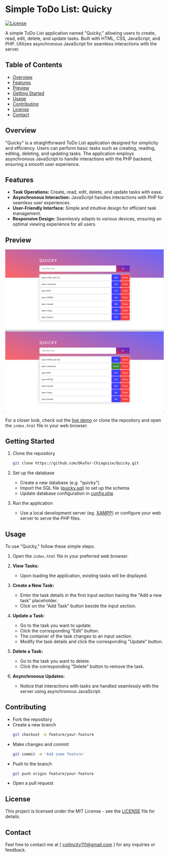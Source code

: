 # Simple ToDo List: Quicky

[![License](https://img.shields.io/badge/License-MIT-blue.svg)](LICENSE.md)

A simple ToDo List application named "Quicky," allowing users to create, read, edit, delete, and update tasks. Built with HTML, CSS, JavaScript, and PHP. Utilizes asynchronous JavaScript for seamless interactions with the server.

## Table of Contents
- [Overview](#overview)
- [Features](#features)
- [Preview](#preview)
- [Getting Started](#getting-started)
- [Usage](#usage)
- [Contributing](#contributing)
- [License](#license)
- [Contact](#contact)

## Overview
"Quicky" is a straightforward ToDo List application designed for simplicity and efficiency. Users can perform basic tasks such as creating, reading, editing, deleting, and updating tasks. The application employs asynchronous JavaScript to handle interactions with the PHP backend, ensuring a smooth user experience.

## Features
- **Task Operations:** Create, read, edit, delete, and update tasks with ease.
- **Asynchronous Interaction:** JavaScript handles interactions with PHP for seamless user experiences.
- **User-Friendly Interface:** Simple and intuitive design for efficient task management.
- **Responsive Design:** Seamlessly adapts to various devices, ensuring an optimal viewing experience for all users.

## Preview
![Screenshot 1](img/screenshots/screenshot-1.png)
![Screenshot 2](img/screenshots/screenshot-2.png)

For a closer look, check out the [live demo](http://quicky.infinityfreeapp.com/) or clone the repository and open the `index.html` file in your web browser.

## Getting Started
1. Clone the repository
   ```bash
   git clone https://github.com/Okafor-Chiagozie/Quicky.git
   ```

2. Set up the database
   - Create a new database (e.g. "quicky")
   - Import the SQL file ([quicky.sql](quicky.sql)) to set up the schema
   - Update database configuration in [config.php](scripts/config.php)

3. Run the application
   - Use a local development server (eg. [XAMPP](https://www.apachefriends.org/download.html)) or configure your web server to serve the PHP files.
   
## Usage
To use "Quicky," follow these simple steps:

1. Open the `index.html` file in your preferred web browser.

2. **View Tasks:**
   - Upon loading the application, existing tasks will be displayed.
  
3. **Create a New Task:**
   - Enter the task details in the first input section having the "Add a new task" placeholder.
   - Click on the "Add Task" button beside the input section.

4. **Update a Task:**
   - Go to the task you want to update.
   - Click the corresponding "Edit" button.
   - The container of the task changes to an input section.
   - Modify the task details and click the corresponding "Update" button.

5. **Delete a Task:**
   - Go to the task you want to delete.
   - Click the corresponding "Delete" button to remove the task.

8. **Asynchronous Updates:**
   - Notice that interactions with tasks are handled seamlessly with the server using asynchronous JavaScript.

## Contributing
- Fork the repository
- Create a new branch 
   ```bash
   git checkout -b feature/your-feature
   ```
- Make changes and commit 
   ```bash
   git commit -m 'Add some feature'
   ```
- Push to the branch 
   ```bash
   git push origin feature/your-feature
   ```
- Open a pull request

## License
This project is licensed under the MIT License - see the [LICENSE](LICENSE) file for details.

## Contact
Feel free to contact me at [ collincity111@gmail.com ] for any inquiries or feedback.



